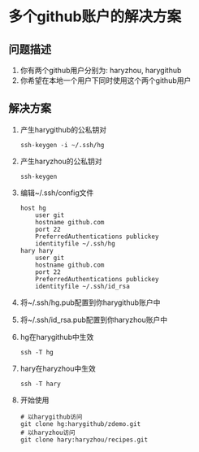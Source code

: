 # 多个github账户的解决方案

## 问题描述

1. 你有两个github用户分别为: haryzhou, harygithub
2. 你希望在本地一个用户下同时使用这个两个github用户

## 解决方案
1. 产生harygithub的公私钥对

   ```
   ssh-keygen -i ~/.ssh/hg
   ```
2. 产生haryzhou的公私钥对

   ```
   ssh-keygen
   ```
3. 编辑~/.ssh/config文件

   ```
   host hg
       user git
       hostname github.com
       port 22
       PreferredAuthentications publickey
       identityfile ~/.ssh/hg
   hary hary
       user git
       hostname github.com
       port 22
       PreferredAuthentications publickey
       identityfile ~/.ssh/id_rsa
   ```
4. 将~/.ssh/hg.pub配置到你harygithub账户中
5. 将~/.ssh/id_rsa.pub配置到你haryzhou账户中
6. hg在harygithub中生效 
  
   ```
   ssh -T hg
   ```
7. hary在haryzhou中生效

   ```
   ssh -T hary
   ```
8. 开始使用

   ```
   # 以harygithub访问
   git clone hg:harygithub/zdemo.git
   # 以haryzhou访问
   git clone hary:haryzhou/recipes.git
   ```


